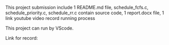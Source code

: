 This project submission include 1 README.md file, schedule_fcfs.c, schedule_priority.c, schedule_rr.c contain source code, 1 report.docx file, 1 link youtube video record running process

This project can run by VScode.

Link for record:
